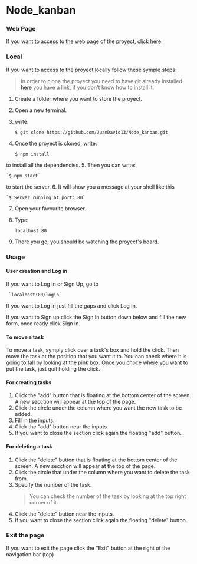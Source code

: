 # Node_kanban

### Web Page
If you want to access to the web page of the proyect, click [here](https://node-kanban.herokuapp.com/).

### Local
If you want to access to the proyect locally follow these symple steps:

> In order to clone the proyect you need to have git already installed.
> [here](https://www.youtube.com/watch?v=MFtsLRphqDM&ab_channel=TheNetNinja) you have a link, if you don't know how to install it.

1. Create a folder where you want to store the proyect.
2. Open a new terminal.
3. write:

    `$ git clone https://github.com/JuanDavid13/Node_kanban.git`
    
4. Once the proyect is cloned, write:

    `$ npm install`

to install all the dependencies.
5. Then you can write:

    `$ npm start`

to start the server.
6. It will show you a message at your shell like this

    `$ Server running at port: 80`
    
7. Open your favourite browser.
8. Type:

    `localhost:80`
    
9. There you go, you should be watching the proyect's board.

### Usage

#### User creation and Log in
If you want to Log In or Sign Up, go to

     `localhost:80/login`

If you want to Log In just fill the gaps and click Log In.

If you want to Sign up click the Sign In button down below and fill the new form, once ready click Sign In.


#### To move a task
To move a task, symply click over a task's box and hold the click. Then move the task at the position that you want it to.
You can check where it is going to fall by looking at the pink box.
Once you choce where you want to put the task, just quit holding the click.

#### For creating tasks
1. Click the "add" button that is floating at the bottom center of the screen.
A new secction will appear at the top of the page.
2. Click the circle under the column where you want the new task to be added.
3. Fill in the inputs.
4. Click the "add" button near the inputs.
5. If you want to close the section click again the floating "add" button.

#### For deleting a task
1. Click the "delete" button that is floating at the bottom center of the screen.
A new secction will appear at the top of the page.
2. Click the circle that under the column where you want to delete the task from.
3. Specify the number of the task.
    > You can check the number of the task by looking at the top right corner of it.
4. Click the "delete" button near the inputs.
5. If you want to close the section click again the floating "delete" button.

### Exit the page
If you want to exit the page click the "Exit" button at the right of the navigation bar (top)
